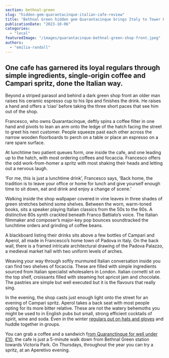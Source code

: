 ```yaml
---
section: bethnal-green
slug: "hidden-gem-quarantacinque-italian-cafe-review"
title: "Bethnal Green hidden gem Quarantacinque brings Italy to Tower Hamlets"
publicationDate: "2023-10-06"
categories: 
  - "local"
featuredImage: "/images/quarantacinque-bethnal-green-shop-front.jpeg"
authors: 
  - "emilia-randall"
---
```


## One cafe has garnered its loyal regulars through simple ingredients, single-origin coffee and Campari spritz, done the Italian way.

Beyond a striped parasol and behind a dark green shop front an older man raises his ceramic espresso cup to his lips and finishes the drink. He raises a hand and offers a ‘ciao’ before taking the three short paces that see him out of the shop.

Francesco, who owns Quarantacinque, deftly spins a coffee filter in one hand and pivots to lean an arm onto the ledge of the hatch facing the street to greet his next customer. People squeeze past each other across the narrow wooden floorboards to perch on a table or place an espresso on a rare spare surface.

At lunchtime two patient queues form, one inside the cafe, and one leading up to the hatch, with most ordering coffees and focaccia. Francesco offers the odd work-from-homer a spritz with most shaking their heads and letting out a nervous laugh.

‘For me, this is just a lunchtime drink’, Francesco says, ‘Back home, the tradition is to leave your office or home for lunch and give yourself enough time to sit down, eat and drink and enjoy a change of scene.’

Walking inside the shop wallpaper covered in vine leaves in three shades of green stretches behind some shelves. Between the worn, warm-toned books, sits a speaker playing Italian classics from the 50s to the 90s. A distinctive 80s synth crackled beneath Franco Battiato’s voice. The Italian filmmaker and composer’s major-key pop bounces soundtracked the lunchtime orders and grinding of coffee beans.

A blackboard listing their drinks sits above a few bottles of Campari and Aperol, all made in Francesco’s home town of Padova in Italy. On the back wall, there is a framed intricate architectural drawing of the Padova Palazzo, a medieval market hall with two uniform levels of arches.

Weaving your way through softly murmured Italian conversation inside you can find two shelves of focaccia. These are filled with simple ingredients sourced from Italian specialist wholesalers in London. Italian cornetti sit on the top shelf, croissants filled with steaming hot apricot jam and chocolate. The pastries are simple but well executed but it is the flavours that really sing.

In the evening, the shop casts just enough light onto the street for an evening of Campari spritz. Aperol takes a back seat with most people opting for its more bitter relative. These are not the watery behemoths you might be used to in English pubs but small, strong efficient cocktails of spirit, wine and soda. Even in the winter [regulars put on hats and gloves](https://romanroadlondon.com/lockdown-photo-essay-quarantacinque-francesco-ragazzi/) and huddle together in groups.

You can grab a coffee and a sandwich f[rom Quaranctinque for well under £10,](http://www.quarantacinque.co.uk/home) the cafe is just a 5-minute walk down from Bethnal Green station towards Victoria Park. On Thursdays, throughout the year you can try a spritz, at an Aperetivo evening.
